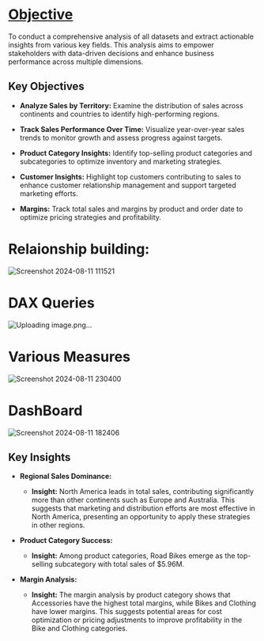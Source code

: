 # <u>Objective</u>
To conduct a comprehensive analysis of all datasets and extract actionable insights from various key fields. This analysis aims to empower stakeholders with data-driven decisions and enhance business 
performance across multiple dimensions.

## Key Objectives

- **Analyze Sales by Territory:** Examine the distribution of sales across continents and countries to identify high-performing regions.

- **Track Sales Performance Over Time:** Visualize year-over-year sales trends to monitor growth and assess progress against targets.

- **Product Category Insights:** Identify top-selling product categories and subcategories to optimize inventory and marketing strategies.

- **Customer Insights:** Highlight top customers contributing to sales to enhance customer relationship management and support targeted marketing efforts.

- **Margins:** Track total sales and margins by product and order date to optimize pricing strategies and profitability.
  
# Relaionship building:
![Screenshot 2024-08-11 111521](https://github.com/user-attachments/assets/591ba056-b48c-4e8f-9263-5e24330953bf)

# DAX Queries
![Uploading image.png…]()

# Various Measures
![Screenshot 2024-08-11 230400](https://github.com/user-attachments/assets/24519699-6b1c-461a-9ba9-d6b68efc89f8)


# DashBoard

  ![Screenshot 2024-08-11 182406](https://github.com/user-attachments/assets/d51ed0ab-58a5-4435-b6d5-ccc9a9a3effb)

  ## Key Insights

- **Regional Sales Dominance:**
  - **Insight:** North America leads in total sales, contributing significantly more than other continents such as Europe and Australia. This suggests that marketing and distribution efforts are most effective in North America, presenting an opportunity to apply these strategies in other regions.

- **Product Category Success:**
  - **Insight:** Among product categories, Road Bikes emerge as the top-selling subcategory with total sales of $5.96M.

- **Margin Analysis:**
  - **Insight:** The margin analysis by product category shows that Accessories have the highest total margins, while Bikes and Clothing have lower margins. This suggests potential areas for cost optimization or pricing adjustments to improve profitability in the Bike and Clothing categories.







